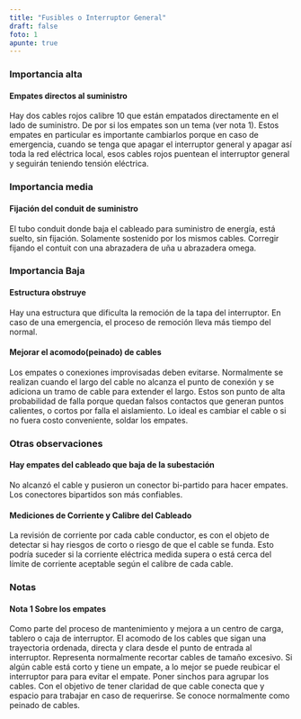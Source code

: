 ```yaml
---
title: "Fusibles o Interruptor General"
draft: false
foto: 1
apunte: true
---
```


### Importancia alta


#### Empates directos al suministro

Hay dos cables rojos calibre 10 que están empatados directamente en el lado de suministro.  De por si los empates son un tema (ver nota 1).  Estos empates en particular es importante cambiarlos porque en caso de emergencia, cuando se tenga que apagar el interruptor general y apagar así toda la red eléctrica local, esos cables rojos puentean el interruptor general y seguirán teniendo tensión eléctrica.


### Importancia media


#### Fijación del conduit de suministro

El tubo conduit donde baja el cableado para suministro de energía, está suelto, sin fijación.  Solamente sostenido por los mismos cables.  Corregir fijando el contuit con una abrazadera de uña u abrazadera omega.


### Importancia Baja


#### Estructura obstruye

Hay una estructura que dificulta la remoción de la tapa del interruptor. En caso de una emergencia, el proceso de remoción lleva más tiempo del normal.


#### Mejorar el acomodo(peinado) de cables

Los empates o conexiones improvisadas deben evitarse. Normalmente se realizan cuando el largo del cable no alcanza el punto de conexión y se adiciona un tramo de cable para extender el largo.  Estos son punto de alta probabilidad de falla porque quedan falsos contactos que generan puntos calientes, o cortos por falla el aislamiento. Lo ideal es cambiar el cable o si no fuera costo conveniente, soldar los empates.


### Otras observaciones


#### Hay empates del cableado que baja de la subestación

No alcanzó el cable y pusieron un conector bi-partido para hacer empates. Los conectores bipartidos son más confiables.


#### Mediciones de Corriente y Calibre del Cableado

La revisión de corriente por cada cable conductor, es con el objeto de detectar si hay riesgos de corto o riesgo de que el cable se funda. Esto podría suceder si la corriente eléctrica medida supera o está cerca del límite de corriente aceptable según el calibre de cada cable.


### Notas


#### Nota 1 Sobre los empates

Como parte del proceso de mantenimiento y mejora a un centro de carga, tablero o caja de interruptor. El acomodo de los cables que sigan una trayectoria ordenada, directa y clara desde el punto de entrada al interruptor.  Representa normalmente recortar cables de tamaño excesivo.  Si algún cable está corto y tiene un empate, a lo mejor se puede reubicar  el interruptor para para evitar el empate. Poner sinchos para agrupar los cables. Con el objetivo de tener claridad de que cable conecta que y espacio para trabajar en caso de requerirse. Se conoce normalmente como peinado de cables.